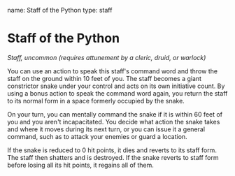 name: Staff of the Python
type: staff

# Staff of the Python 
_Staff, uncommon (requires attunement by a cleric, druid, or warlock)_ 

You can use an action to speak this staff's command word and throw the staff on the ground within 10 feet of you. The staff becomes a giant constrictor snake under your control and acts on its own initiative count. By using a bonus action to speak the command word again, you return the staff to its normal form in a space formerly occupied by the snake.

On your turn, you can mentally command the snake if it is within 60 feet of you and you aren't incapacitated. You decide what action the snake takes and where it moves during its next turn, or you can issue it a general command, such as to attack your enemies or guard a location.

If the snake is reduced to 0 hit points, it dies and reverts to its staff form. The staff then shatters and is destroyed. If the snake reverts to staff form before losing all its hit points, it regains all of them. 